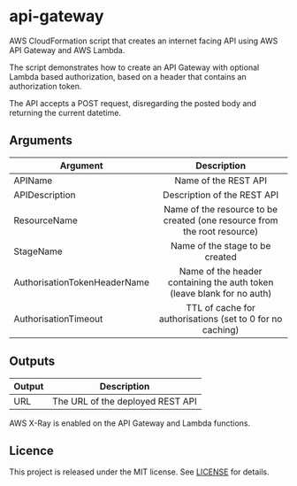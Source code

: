 # api-gateway

AWS CloudFormation script that creates an internet facing API using AWS API Gateway and AWS Lambda.

The script demonstrates how to create an API Gateway with optional Lambda based authorization, based
on a header that contains an authorization token.

The API accepts a POST request, disregarding the posted body and returning the current datetime.

## Arguments

| Argument                     | Description                                                                 |
| ---------------------------- |:---------------------------------------------------------------------------:|
| APIName                      | Name of the REST API                                                        |
| APIDescription               | Description of the REST API                                                 |
| ResourceName                 | Name of the resource to be created (one resource from the root resource)    |
| StageName                    | Name of the stage to be created                                             |
| AuthorisationTokenHeaderName | Name of the header containing the auth token (leave blank for no auth)      |
| AuthorisationTimeout         | TTL of cache for authorisations (set to 0 for no caching)                   |


## Outputs

| Output                  | Description                                                    |
| ----------------------- |:--------------------------------------------------------------:|
| URL                     | The URL of the deployed REST API                               |

AWS X-Ray is enabled on the API Gateway and Lambda functions.

## Licence

This project is released under the MIT license. See [LICENSE](LICENSE) for details.
